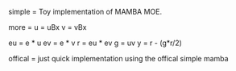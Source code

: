 simple = Toy implementation of MAMBA MOE.



more = 
u = uBx
v = vBx
 
eu = e * u
ev = e * v 
r = eu * ev
g = uv
y = r - (g*r/2)


offical = just quick implementation using the offical simple mamba
